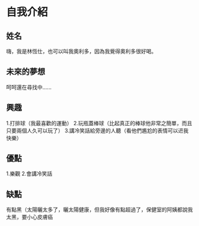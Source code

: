 # 自我介紹

## 姓名
  嗨，我是林恆仕，也可以叫我奧利多，因為我覺得奧利多很好喝。

## 未來的夢想
  呵呵還在尋找中......
  
## 興趣
  1.打排球（我最喜歡的運動）
  2.玩瓶蓋棒球（比起真正的棒球他非常之簡單，而且只要兩個人久可以玩了）
  3.講冷笑話給旁邊的人聽（看他們尷尬的表情可以䢎我快樂）
  
## 優點
  1.樂觀
  2.會講冷笑話
  
## 缺點
  有點黑（太陽曬太多了，曬太陽健康，但我好像有點超過了，保健室的阿姨都說我太黑，要小心皮膚癌
